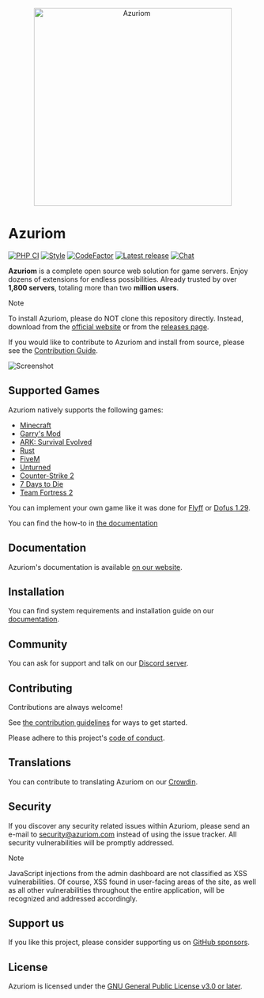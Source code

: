 <p align="center"><img src="https://azuriom.com/assets/svg/logo-text.svg" width="400" alt="Azuriom"></p>

# Azuriom

[![PHP CI](https://img.shields.io/github/actions/workflow/status/Azuriom/Azuriom/tests.yml?branch=master&style=flat-square)](https://github.com/Azuriom/Azuriom/actions/workflows/tests.yml)
[![Style](https://github.styleci.io/repos/237486333/shield)](https://github.styleci.io/repos/237486333)
[![CodeFactor](https://www.codefactor.io/repository/github/azuriom/azuriom/badge?style=flat-square)](https://www.codefactor.io/repository/github/azuriom/azuriom)
[![Latest release](https://img.shields.io/github/v/release/Azuriom/Azuriom?style=flat-square)](http://github.com/Azuriom/Azuriom/releases)
[![Chat](https://img.shields.io/discord/625774284823986183?color=5865f2&label=Discord&logo=discord&logoColor=fff&style=flat-square)](https://azuriom.com/discord)

**Azuriom** is a complete open source web solution for game servers. Enjoy dozens of extensions for endless possibilities. Already trusted by over **1,800 servers**, totaling more than two **million users**.

> [!NOTE]
> To install Azuriom, please do NOT clone this repository directly. Instead, download from the [official website](https://azuriom.com/download) or from the [releases page](https://github.com/Azuriom/Azuriom/releases).
>
> If you would like to contribute to Azuriom and install from source, please see the [Contribution Guide](CONTRIBUTING.md).

![Screenshot](https://azuriom.com/assets/img/home.png)

## Supported Games

Azuriom natively supports the following games:
* [Minecraft](https://www.minecraft.net/)
* [Garry's Mod](https://gmod.facepunch.com/)
* [ARK: Survival Evolved](https://playark.com/ark-survival-evolved/)
* [Rust](https://rust.facepunch.com/)
* [FiveM](https://fivem.net/)
* [Unturned](https://smartlydressedgames.com/)
* [Counter-Strike 2](https://www.counter-strike.net/cs2)
* [7 Days to Die](https://7daystodie.com/)
* [Team Fortress 2](https://www.teamfortress.com/)

You can implement your own game like it was done for [Flyff](https://github.com/AzuriomCommunity/Game-Flyff) or [Dofus 1.29](https://github.com/Javdu10/Game-Dofus129).

You can find the how-to in [the documentation](https://azuriom.com/en/docs/games)

## Documentation

Azuriom's documentation is available [on our website](https://azuriom.com/docs).

## Installation

You can find system requirements and installation guide on our [documentation](https://azuriom.com/docs/installation).

## Community

You can ask for support and talk on our [Discord server](https://azuriom.com/discord).

## Contributing

Contributions are always welcome!

See [the contribution guidelines](CONTRIBUTING.md) for ways to get started.

Please adhere to this project's [code of conduct](CODE_OF_CONDUCT.md).

## Translations

You can contribute to translating Azuriom on our [Crowdin](https://translate.azuriom.com/).

## Security

If you discover any security related issues within Azuriom, please send an e-mail to [security@azuriom.com](mailto:security@azuriom.com) instead of using the issue tracker. All security vulnerabilities will be promptly addressed.

> [!NOTE]
> JavaScript injections from the admin dashboard are not classified as XSS vulnerabilities. Of course, XSS found in user-facing areas of the site, as well as all other vulnerabilities throughout the entire application, will be recognized and addressed accordingly.

## Support us

If you like this project, please consider supporting us on [GitHub sponsors](https://github.com/sponsors/Azuriom).

## License

Azuriom is licensed under the [GNU General Public License v3.0 or later](LICENSE).
